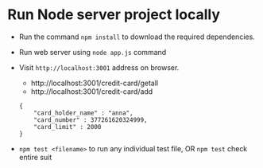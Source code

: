 # Run Node server project locally

* Run the command `npm install` to download the required dependencies.
* Run web server using `node app.js` command
* Visit `http://localhost:3001` address on browser.
    * http://localhost:3001/credit-card/getall
    * http://localhost:3001/credit-card/add
    ```
    {
        "card_holder_name" : "anna",
        "card_number" : 377261620324999,
        "card_limit" : 2000
    }
    ```

* `npm test <filename>` to run any individual test file, OR `npm test` check entire suit

